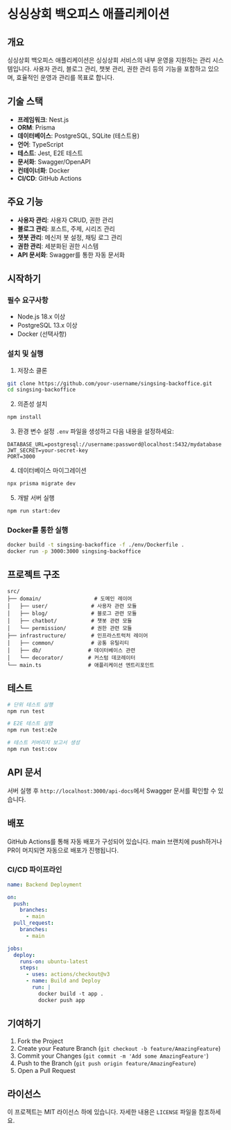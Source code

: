 # 싱싱상회 백오피스 애플리케이션

## 개요
싱싱상회 백오피스 애플리케이션은 싱싱상회 서비스의 내부 운영을 지원하는 관리 시스템입니다. 사용자 관리, 블로그 관리, 챗봇 관리, 권한 관리 등의 기능을 포함하고 있으며, 효율적인 운영과 관리를 목표로 합니다.

## 기술 스택
- **프레임워크**: Nest.js
- **ORM**: Prisma
- **데이터베이스**: PostgreSQL, SQLite (테스트용)
- **언어**: TypeScript
- **테스트**: Jest, E2E 테스트
- **문서화**: Swagger/OpenAPI
- **컨테이너화**: Docker
- **CI/CD**: GitHub Actions

## 주요 기능
- **사용자 관리**: 사용자 CRUD, 권한 관리
- **블로그 관리**: 포스트, 주제, 시리즈 관리
- **챗봇 관리**: 메신저 봇 설정, 채팅 로그 관리
- **권한 관리**: 세분화된 권한 시스템
- **API 문서화**: Swagger를 통한 자동 문서화

## 시작하기

### 필수 요구사항
- Node.js 18.x 이상
- PostgreSQL 13.x 이상
- Docker (선택사항)

### 설치 및 실행
1. 저장소 클론
```bash
git clone https://github.com/your-username/singsing-backoffice.git
cd singsing-backoffice
```

2. 의존성 설치
```bash
npm install
```

3. 환경 변수 설정
`.env` 파일을 생성하고 다음 내용을 설정하세요:
```env
DATABASE_URL=postgresql://username:password@localhost:5432/mydatabase
JWT_SECRET=your-secret-key
PORT=3000
```

4. 데이터베이스 마이그레이션
```bash
npx prisma migrate dev
```

5. 개발 서버 실행
```bash
npm run start:dev
```

### Docker를 통한 실행
```bash
docker build -t singsing-backoffice -f ./env/Dockerfile .
docker run -p 3000:3000 singsing-backoffice
```

## 프로젝트 구조
```
src/
├── domain/                 # 도메인 레이어
│   ├── user/              # 사용자 관련 모듈
│   ├── blog/              # 블로그 관련 모듈
│   ├── chatbot/           # 챗봇 관련 모듈
│   └── permission/        # 권한 관련 모듈
├── infrastructure/        # 인프라스트럭처 레이어
│   ├── common/            # 공통 유틸리티
│   ├── db/               # 데이터베이스 관련
│   └── decorator/        # 커스텀 데코레이터
└── main.ts               # 애플리케이션 엔트리포인트
```

## 테스트
```bash
# 단위 테스트 실행
npm run test

# E2E 테스트 실행
npm run test:e2e

# 테스트 커버리지 보고서 생성
npm run test:cov
```

## API 문서
서버 실행 후 `http://localhost:3000/api-docs`에서 Swagger 문서를 확인할 수 있습니다.

## 배포
GitHub Actions를 통해 자동 배포가 구성되어 있습니다. main 브랜치에 push하거나 PR이 머지되면 자동으로 배포가 진행됩니다.

### CI/CD 파이프라인
```yaml
name: Backend Deployment

on:
  push:
    branches:
      - main
  pull_request:
    branches:
      - main

jobs:
  deploy:
    runs-on: ubuntu-latest
    steps:
      - uses: actions/checkout@v3
      - name: Build and Deploy
        run: |
          docker build -t app .
          docker push app
```

## 기여하기
1. Fork the Project
2. Create your Feature Branch (`git checkout -b feature/AmazingFeature`)
3. Commit your Changes (`git commit -m 'Add some AmazingFeature'`)
4. Push to the Branch (`git push origin feature/AmazingFeature`)
5. Open a Pull Request

## 라이선스
이 프로젝트는 MIT 라이선스 하에 있습니다. 자세한 내용은 `LICENSE` 파일을 참조하세요.
